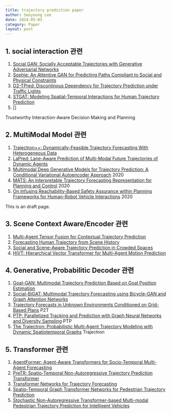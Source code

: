 ```yaml
---
title: trajectory prediction paper
author: Seoyoung Lee
date: 2024-05-03
category: Paper
layout: post
---
```


## 1. social interaction 관련
1. [Social GAN: Socially Acceptable Trajectories with Generative Adversarial Networks]()
2. [Sophie: An Attentive GAN for Predicting Paths Compliant to Social and Physical Constraints]()
3. [D2-TPred: Discontinous Dependency for Trajectory Prediction under Traffic Lights]()
4. [STGAT: Modeling Spatial-Temporal Interactions for Human Trajectory Prediction]()
5. []

Trustworthy Interaction-Aware Decision Making and Planning

## 2. MultiModal Model 관련
1. [Trajectron++: Dynamically-Feasible Trajectory Forecasting With Heterogeneous Data]()
2. [LaPred: Lane-Aware Prediction of Multi-Modal Future Trajectories of Dynamic Agents]()
3. [Multimodal Deep Generative Models for Trajectory Prediction: A Conditional Variational Autoencoder Approach](https://arxiv.org/abs/2008.03880) 2020
4. [MATS: An Interpretable Trajectory Forecasting Representation for Planning and Control](https://arxiv.org/abs/2009.07517) 2020
5. [On Infusing Reachability-Based Safety Assurance within Planning Frameworks for Human-Robot Vehicle Interactions](https://stanfordasl.github.io/wp-content/papercite-data/pdf/Leung.Schmerling.ea.IJRR19.pdf) 2020


This is an draft page.

## 3. Scene Context Aware/Encoder 관련
1. [Multi-Agent Tensor Fusion for Contextual Trajectory Prediction]()
2. [Forecasting Human Trajectory from Scene History]()
3. [Social and Scene-Aware Trajectory Prediction in Crowded Spaces]()
4. [HiVT: Hierarchical Vector Transformer for Multi-Agent Motion Prediction]()

## 4. Generative, Probabilitic Decoder 관련
1. [Goal-GAN: Multimodal Trajectory Prediction Based on Goal Position Estimation]()
2. [Social-BiGAT: Multimodal Trajectory Forecasting using Bicycle-GAN and Graph Attention Networks]()
3. [Trajectory Forecasts in Unknown Environments Conditioned on Grid-Based Plans]() P2T
4. [PTP: Parallelized Tracking and Prediction with Graph Neural Networks and Diversity Sampling]() PTP
5. [The Trajectron: Probabilistic Multi-Agent Trajectory Modeling with Dynamic Spatiotemporal Graphs]() Trajectron

## 5. Transformer 관련
1. [AgentFormer: Agent-Aware Transformers for Socio-Temporal Multi-Agent Forecasting]()
2. [PreTR: Spatio-Temporal Non-Autoregressive Trajectory Prediction Transformer]()
3. [Transformer Networks for Trajectory Forecasting]()
4. [Spatio-Temporal Graph Transformer Networks for Pedestrian Trajectory Prediction]()
5. [Stochastic Non-Autoregressive Transformer-based Multi-modal Pedestrian Trajectory Prediction for Intelligent Vehicles](https://ieeexplore.ieee.org/document/10367756)

